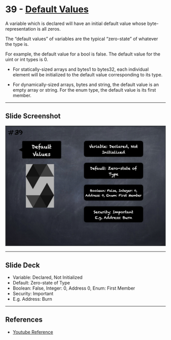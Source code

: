 # 39 - [Default Values](Default%20Values.md)
A variable which is declared will have an initial default value whose byte-representation is all zeros. 

The “default values” of variables are the typical “zero-state” of whatever the type is. 

For example, the default value for a bool is false. The default value for the uint or int types is 0. 

- For statically-sized arrays and bytes1 to bytes32, each individual element will be initialized to the default value corresponding to its type. 

- For dynamically-sized arrays, bytes and string, the default value is an empty array or string. For the enum type, the default value is its first member.
___
## Slide Screenshot
![039.png](../images/solidity101/039.png)
___
## Slide Deck
- Variable: Declared, Not Initialized
- Default: Zero-state of Type
- Boolean: False, Integer: 0, Address 0, Enum: First Member
- Security: Important
- E.g. Address: Burn
___
## References
- [Youtube Reference](https://youtu.be/TCl1IcGl_3I?t=1682)


